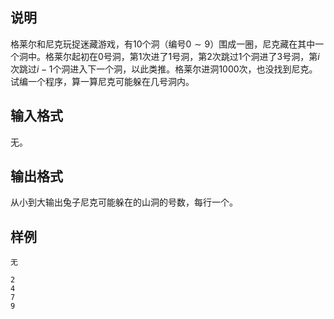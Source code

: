 <h2>说明</h2>

格莱尔和尼克玩捉迷藏游戏，有$10$个洞（编号$0 \sim 9$）围成一圈，尼克藏在其中一个洞中。格莱尔起初在$0$号洞，第$1$次进了$1$号洞，第$2$次跳过$1$个洞进了$3$号洞，第$i$次跳过$i-1$个洞进入下一个洞，以此类推。格莱尔进洞$1000$次，也没找到尼克。试编一个程序，算一算尼克可能躲在几号洞内。
<h2>输入格式</h2>

无。

<h2>输出格式</h2>

从小到大输出兔子尼克可能躲在的山洞的号数，每行一个。

<h2>样例</h2>
<pre><code class="language-input1">无</code></pre><pre><code class="language-output1">2
4
7
9</code></pre>
